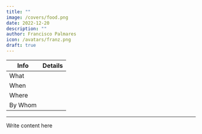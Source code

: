```yaml
---
title: ""
image: /covers/food.png
date: 2022-12-20
description: ""
author: Francisco Palmares
icon: /avatars/franz.png
draft: true
---
```




Info | Details 
--- | ---
What | 
When | 
Where | 
By Whom | 

<!-- {{< img src="/covers/agrisummit.jpg" alt="Agri Summit" >}} -->

---

Write content here